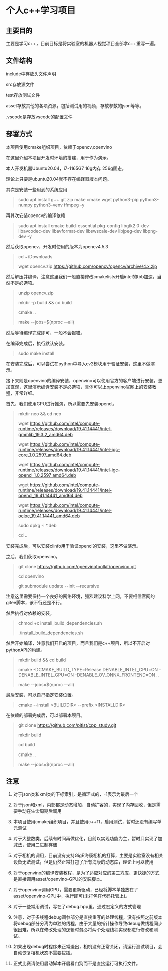 # 个人c++学习项目

## 主要目的

主要是学习c++，目前目标是将实验室的机器人视觉项目全部拿c++重写一遍。

## 文件结构

include中存放头文件声明

src存放源文件

test存放测试文件

asset存放其他的各项资源，包括测试用的视频，存放参数的json等等。

.vscode是存放vscode的配置文件

## 部署方式

本项目使用cmake组织项目，依赖于opencv,openvino

在这里介绍本项目开发时环境的搭建，用于作为演示。

本人开发机器Ubuntu20.04，i7-1165G7 16g内存 256g固态。

理论上只要是ubuntu20.04就不存在编译器版本问题。

其次是安装一些用到的系统应用

>sudo apt install g++ git zip make cmake wget python3-pip python3-numpy python3-venv ffmpeg -y

再其次安装opencv的编译依赖

>sudo apt install cmake build-essential pkg-config libgtk2.0-dev libavcodec-dev libavformat-dev libswscale-dev libjpeg-dev libpng-dev -y

然后获取opencv，开发时使用的版本为opencv4.5.3

>cd ~/Downloads
>
>wget opencv.zip https://github.com/opencv/opencv/archive/4.x.zip

然后解压并编译，注意这里我们一般直接修改cmakelists开启intel的tbb加速，当然不是必选项。

>unzip opencv.zip
>
>mkdir -p build && cd build
>
>cmake ..
>
>make --jobs=$(nproc --all)

然后等待编译完成即可，一般不会报错。

在编译完成后，执行默认安装。

>sudo make install

在安装完成后，可以尝试在python中导入cv2模块用于验证安装，这里不做演示。

接下来则是openvino的编译安装，openvino可以使用官方的客户端进行安装，更加直观，这里演示编译安装不是必选项，具体可以上openvino官网上的[安装教程](https://docs.openvino.ai/latest/index.html)，非常详细。

首先，我们使用GPU进行推演，所以需要先安装opencl。

>mkdir neo && cd neo
>
>wget https://github.com/intel/compute-runtime/releases/download/19.41.14441/intel-gmmlib_19.3.2_amd64.deb
>
>wget https://github.com/intel/compute-runtime/releases/download/19.41.14441/intel-igc-core_1.0.2597_amd64.deb
>
>wget https://github.com/intel/compute-runtime/releases/download/19.41.14441/intel-igc-opencl_1.0.2597_amd64.deb
>
>wget https://github.com/intel/compute-runtime/releases/download/19.41.14441/intel-opencl_19.41.14441_amd64.deb
>
>wget https://github.com/intel/compute-runtime/releases/download/19.41.14441/intel-ocloc_19.41.14441_amd64.deb
>
>sudo dpkg -i *.deb
>
>cd ..

安装完成后，可以安装clinfo用于验证opencl的安装，这里不做演示。

之后，我们获取openvino。

>git clone https://github.com/openvinotoolkit/openvino.git
>
>cd openvino
>
>git submodule update --init --recursive

注意这里需要保持一个良好的网络环境，强烈建议科学上网，不要相信官网的gitee脚本，该不行还是不行。

然后执行对依赖的安装。

>chmod +x install_build_dependencies.sh
>
>./install_build_dependencies.sh

然后开始编译，注意我们开启的项目，而且我们是c++项目，所以不开启对pythonAPI的构建。

>mkdir build && cd build
>
>cmake -DCMAKE_BUILD_TYPE=Release DENABLE_INTEL_CPU=ON  -DENABLE_INTEL_GPU=ON -DENABLE_OV_ONNX_FRONTEND=ON ..
>
>make --jobs=$(nproc --all)

最后安装，可以自己指定安装位置。

>cmake --install \<BUILDDIR> --prefix \<INSTALLDIR>

在依赖的部署完成后，可以部署本项目。

> git clone https://github.com/pitlst/cpp_study.git
>
> mkdir build
>
> cd build
> 
> cmake ..
>
> make --jobs=$(nproc --all)

## 注意

1. 对于json类和xml类的下标索引，是循环式的，-1表示为最后一个

2. 对于json和xml，内部都是动态增加，自动扩容的，实现了内存回收，但是需要手动在生命周期后调用

3. 本项目使用cmake组织项目，并且使用c++11，启用测试，暂时还没有编写单元测试

4. 对于大整数类，后续有时间再做优化，目前以实现功能为主，暂时只实现了加减法，使用二进制存储

5. 对于相机的调用，目前没有支持GigE海康相机的打算，主要是实验室没有相关设备无法测试，但是仍然正常打包了所有海康的动态库，理论上可以使用

6. 对于openvino的编译安装教程，是为了适应对应的第三方库，更快捷的方式是直接调用asset/openvino-GPU的安装脚本。

7. 对于openvino调用GPU，需要更新驱动，已经将脚本单独放在了asset/openvino-GPU中，执行即可(未打包在代码托管上)。

8. 对于一些常用调试，写在了debug.hpp里，通过宏定义的方式管理

9. 注意，对于多线程debug调参部分是直接重写的处理线程，没有按照之前版本将debug部分分离为单独的线程，由于大量的指针操作导致debug做线程同步很困难，所以在修改处理的逻辑时务必将两个处理线程实现都进行修改和测试。

10. 如果出现debug时程序未正常退出，相机没有正常关闭，请运行测试项目，会自动恢复相机状态不需要拔插。

11. 正式比赛请使用启动脚本开启看门狗而不是直接运行可执行文件。